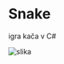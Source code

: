 # Snake
igra kača v C# 

![slika](https://user-images.githubusercontent.com/37327117/203050768-2f02862e-fc73-4f13-a435-13685aed77c9.png)


